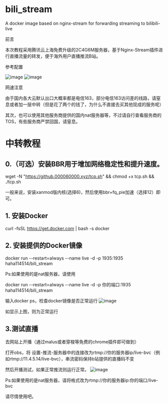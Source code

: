 # bili_stream
A docker image based on nginx-stream for forwarding streaming to bilibili-live 

前言

本次教程采用腾讯云上海免费升级的2C4G6M服务器，基于Nginx-Stream插件进行直播流量的转发，便于海外用户直播推流B站。

参考配置


![image](https://user-images.githubusercontent.com/47912037/114272259-d0741480-9a58-11eb-837a-f5030301f8f5.png)
![image](https://user-images.githubusercontent.com/47912037/114272260-d23dd800-9a58-11eb-9809-29de68a7bd52.png)

网速注意


由于国内各大云默认出口大概率都是电信163，部分电信163访问差的线路，请窒息或者加一层中转（但是花了两个的钱了，为什么不直接去买其他现成的服务呢）

其次，也可以使用其他服务商提供的国内nat服务器等，不过请自行查看服务商的TOS，有些服务商严禁回国，请窒息。

# 中转教程


## 0.（可选）安装BBR用于增加网络稳定性和提升速度。


wget -N "https://github.000060000.xyz/tcp.sh" && chmod +x tcp.sh && ./tcp.sh

一般来说，安装xanmod版内核(选择6)，然后使用bbr+fq_pie加速（选择12）即可。

## 1.	安装Docker


curl -fsSL https://get.docker.com | bash -s docker


## 2.	安装提供的Docker镜像

docker run --restart=always --name live -d -p 1935:1935 haha114514/bili_stream

Ps:如果使用的是nat服务器，请使用

docker run --restart=always --name live -d -p 你的端口:1935 haha114514/bili_stream

输入docker ps，检查docker镜像是否正常运行
![image](https://user-images.githubusercontent.com/47912037/114272325-14671980-9a59-11eb-8268-2d23f4b145c6.png)

如显示上图，则为正常运行

## 3.测试直播

去网站上开播（通过malus或者穿梭等免费的chrome插件即可做到）


打开obs，将 设置-推流-服务器中的连接改为rtmp://你的服务器ip/live-bvc（例如rtmp://11.4.5.14/live-bvc），串流密码保持b站提供的直播码不变

然后开播测试，如果正常推流则运行正常。
![image](https://user-images.githubusercontent.com/47912037/114272423-7889dd80-9a59-11eb-8107-fbaeb57131d7.png)

Ps:如果使用的是nat服务器，请将格式改为rtmp://你的服务器ip:你的端口/live-bvc

请尽情使用吧。











